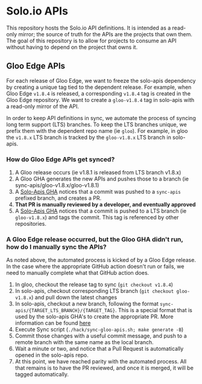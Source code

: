 # Solo.io APIs
This repository hosts the Solo.io API definitions. It is intended as a read-only mirror; the source of truth for the 
APIs are the projects that own them. The goal of this repository is to allow for projects to consume an API 
without having to depend on the project that owns it.

## Gloo Edge APIs
For each release of Gloo Edge, we want to freeze the solo-apis dependency by creating a unique tag tied to the dependent release. For example, when Gloo Edge `v1.8.4` is released, a corresponding `v1.8.4` tag is created in the Gloo Edge repository. We want to create a `gloo-v1.8.4` tag in solo-apis with a read-only mirror of the API.

In order to keep API definitions in sync, we automate the process of syncing long term support (LTS) branches. To keep the LTS branches unique, we prefix them with the dependent repo name (ie `gloo`). For example, in gloo the `v1.8.x` LTS branch is tracked by the `gloo-v1.8.x` LTS branch in solo-apis.

### How do Gloo Edge APIs get synced?

1. A Gloo release occurs (ie v1.8.1 is released from LTS branch v1.8.x)
1. A Gloo GHA generates the new APIs and pushes those to a branch (ie sync-apis/gloo-v1.8.x/gloo-v1.8.1)
1. A [Solo-Apis GHA](.github/workflows/README.md#create-pr-for-lts-branch) notices that a commit was pushed to a `sync-apis` prefixed branch, and creates a PR.
1. **That PR is manually reviewed by a developer, and eventually approved**
1. A [Solo-Apis GHA](.github/workflows/README.md/#tag-commit-on-lts-branch) notices that a commit is pushed to a LTS branch (ie `gloo-v1.8.x`) and tags the commit. This tag is referenced by other repositories.

### A Gloo Edge release occurred, but the Gloo GHA didn't run, how do I manually sync the APIs?
As noted above, the automated process is kicked of by a Gloo Edge release. In the case where the appropriate GitHub action doesn't run or fails, we need to manually complete what that GitHub action does.

1. In gloo, checkout the release tag to sync (`git checkout v1.8.4`)
1. In solo-apis, checkout corresponding LTS branch (`git checkout gloo-v1.8.x`) and pull down the latest changes
1. In solo-apis, checkout a new branch, following the format `sync-apis/{TARGET_LTS_BRANCH}/{TARGET_TAG}`. This is a special format that is used by the solo-apis GHA's to create the appropriate PR. More information can be found [here](.github/workflows/README.md#create-pr-for-lts-branch)
1. Execute Sync script (`./hack/sync-gloo-apis.sh; make generate -B`)
1. Commit those changes with a useful commit message, and push to a remote branch with the same name as the local branch.
1. Wait a minute or two, and notice that a Pull Request is automatically opened in the solo-apis repo.
1. At this point, we have reached parity with the automated process. All that remains is to have the PR reviewed, and once it is merged, it will be tagged automatically.
